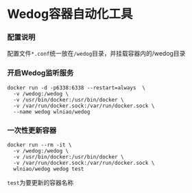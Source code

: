 # Wedog容器自动化工具
### 配置说明
配置文件`*.conf`统一放在`/wedog`目录，并挂载容器内的/wedog目录




### 开启Wedog监听服务
```
docker run -d -p6338:6338 --restart=always  \
  -v /wedog:/wedog \
  -v /usr/bin/docker:/usr/bin/docker \
  -v /var/run/docker.sock:/var/run/docker.sock \
  --name wedog wlniao/wedog
```

### 一次性更新容器
```
docker run --rm -it \
  -v /wedog:/wedog \
  -v /usr/bin/docker:/usr/bin/docker \
  -v /var/run/docker.sock:/var/run/docker.sock \
  wlniao/wedog wedog test
```
`test`为要更新的容器名称